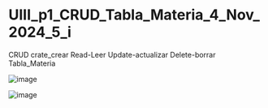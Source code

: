# UIII_p1_CRUD_Tabla_Materia_4_Nov_2024_5_i
CRUD crate_crear Read-Leer Update-actualizar Delete-borrar Tabla_Materia

![image](https://github.com/user-attachments/assets/144d8558-eeb1-4340-97af-231ac5b9358a)

![image](https://github.com/user-attachments/assets/138fe33e-4cfb-4a02-ad91-eff3c7904a2f)

